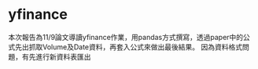 # yfinance
本次報告為11/9論文導讀yfinance作業，用pandas方式撰寫，透過paper中的公式先出抓取Volume及Date資料，再套入公式來做出最後結果。
因為資料格式問題，有先進行新資料表匯出
